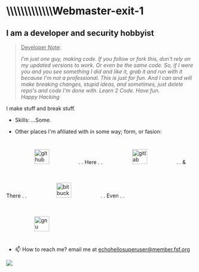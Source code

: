 <h1>\\\\\\\\\\\\\Webmaster-exit-1</h1>

<h2>I am a developer and security hobbyist</h2>

> <u>Developer Note</u>: 
				<p>
								<i>I'm just one guy, making code. If you follow or fork this, don't rely on my updated versions to work. Or even be the same code. So, if I were you and you see something I did and like it, grab it and run with it because I'm not a professional. This is just for fun. And I can and will make breaking changes, stupid ideas, and sometimes, just delete repo's and code I'm done with. Learn 2 Code. Have fun. <br> 
Happy Hacking</i>
				</p>

I make stuff and break stuff. <br>

* Skills: ...Some. <br>

* Other places I'm afiliated with in some way; form, or fasion:
              
[<img src="https://www.sferalabs.cc/wp-content/uploads/github-logo-white-300x199.png" style="padding: 25px 75px;" alt="github" height="40">](https://github.com/webmaster-exit-1) . . Here . . [<img src="https://about.gitlab.com/images/press/logo/svg/gitlab-logo-200.svg" style="padding: 25px 75px;" alt="gitlab" height="40">](https://gitlab.com/BasedLabs) . . & There . . [<img src="https://poeditor.com/blog/wp-content/uploads/2014/06/bitbucket-logo.png" style="padding: 25px 75px;" alt="bitbucket" height="40">](https://bitbucket.org/mrgfy1337/) . . Even . . [<img src="http://static.fsf.org/nosvn/stickers/fsf.svg" style="padding: 25px 75px;" alt="gnu" height="40">](https://www.fsf.org)

* 📫 How to reach me? email me at echohellosuperuser@member.fsf.org
    
<img src="https://static.fsf.org/nosvn/associate/crm/1075729.png"> 

<!---
webmaster-exit-1/webmaster-exit-1 is a ✨ special ✨ repository because its `README.md` (this file) appears on your GitHub profile.
You can click the Preview link to take a look at your changes.
--->
